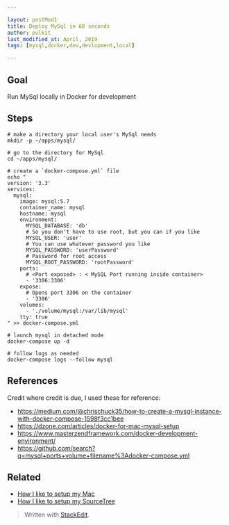 ```yaml
---

layout: postMod1
title: Deploy MySql in 60 seconds 
author: pulkit
last_modified_at: April, 2019
tags: [mysql,docker,dev,devlopment,local]

---
```


## Goal

Run MySql locally in Docker for development

## Steps

```
# make a directory your local user's MySql needs
mkdir -p ~/apps/mysql/

# go to the directory for MySql
cd ~/apps/mysql/

# create a `docker-compose.yml` file
echo "
version: '3.3'
services:
  mysql:
    image: mysql:5.7
    container_name: mysql
    hostname: mysql
    environment:
      MYSQL_DATABASE: 'db'
      # So you don't have to use root, but you can if you like
      MYSQL_USER: 'user'
      # You can use whatever password you like
      MYSQL_PASSWORD: 'userPassword'
      # Password for root access
      MYSQL_ROOT_PASSWORD: 'rootPassword'
    ports:
      # <Port exposed> : < MySQL Port running inside container>
      - '3306:3306'
    expose:
      # Opens port 3306 on the container
      - '3306'
    volumes:
      - './volume/mysql:/var/lib/mysql'
    tty: true
" >> docker-compose.yml

# launch mysql in detached mode
docker-compose up -d

# follow logs as needed
docker-compose logs --follow mysql
```

## References

Credit where credit is due, I used these for reference:
* https://medium.com/@chrischuck35/how-to-create-a-mysql-instance-with-docker-compose-1598f3cc1bee
* https://dzone.com/articles/docker-for-mac-mysql-setup
* https://www.masterzendframework.com/docker-development-environment/
* https://github.com/search?q=mysql+ports+volume+filename%3Adocker-compose.yml

## Related

* [How I like to setup my Mac](https://learnwell.github.io/2018/12/28/setting-up-my-mac.html)
* [How I like to setup my SourceTree](https://learnwell.github.io/2019/04/16/setting-up-my-sourcetree.html)

> Written with [StackEdit](https://stackedit.io/).
<!--stackedit_data:
eyJoaXN0b3J5IjpbLTQ2OTEzNzc0NywtODAzOTYxMDc3LDE0OD
U2NjQxMDQsLTY4MzA5NjI5NV19
-->